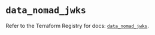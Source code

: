 # `data_nomad_jwks`

Refer to the Terraform Registry for docs: [`data_nomad_jwks`](https://registry.terraform.io/providers/hashicorp/nomad/2.5.1/docs/data-sources/jwks).
